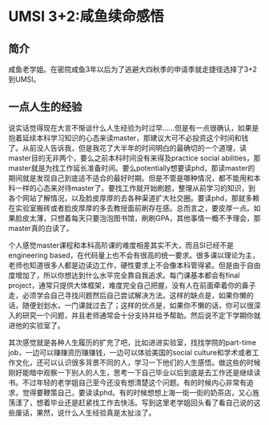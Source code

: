 # UMSI 3+2:咸鱼续命感悟

## 简介

咸鱼老学姐。在密院咸鱼3年以后为了逃避大四秋季的申请季就走捷径选择了3+2到UMSI。

## 一点人生的经验

说实话觉得现在大言不惭谈什么人生经验为时过早……但是有一点很确认，如果是抱着延续本科学习知识的心态来读master，那建议大可不必投资这个时间和钱了。从前没人告诉我，但是我花了大半年的时间明白的最确切的一个道理，读master目的无非两个，要么之前本科时间没有来得及practice social abilities，那master就是为找工作延长准备时间。要么potentially想要读phd，那读master的期间就是发现自己到底适不适合的最好时期。但是不管是哪种情况，都不能用和本科一样的心态来对待master了。要找工作就开始刷题，整理从前学习的知识，到各个网站了解情况，以及脸皮厚厚的去各种渠道扩大社交圈。要读phd，那就多赖在实验室搬砖或者脸皮厚厚的多去教授面前刷存在感。总而言之，要皮厚一点。如果脸皮太薄，只想着每天只要泡泡图书馆，刷刷GPA，其他事情一概不予理会，那master真的白读了。

个人感觉master课程和本科高阶课的难度相差其实不大，而且SI已经不是engineering based，在代码量上也不会有很高的统一要求。很多课以理论为主，老师也知道很多人都是边读边工作，硬性要求上不会像本科管得紧。但是由于自由度增加了，所以你想达到什么水平完全靠自我追求。每门课基本都会有final project，通常只提供大体框架，难度完全自己把握，没有人在前面牵着你的鼻子走，必须学会自己寻找问题然后自己尝试解决方法。这样的缺点是，如果你懒的话，随便划划水，一门课就过去了；这样的优点是，如果你不懒的话，你可以很深入的研究一个问题，并且老师通常会十分支持并给予帮助。然后说不定下学期你就进他的实验室了。

其次感觉就是各种人生履历的扩充了吧，比如进进实验室，找找学院的part-time job，一边可以赚赚资历赚赚钱，一边可以体验美国的social culture和学术或者工作文化，还可以认识很多背景不同的人，学习一下他们的人生感悟。做这些的时候刚好能暗中观察一下别人的人生，思考一下自己毕业以后到底是去工作还是继续读书。不过年轻的老学姐自己至今还没有想清楚这个问题。有的时候内心非常有追求，觉得要鞭策自己，要读读phd。有的时候想想上海一街一街的奶茶店，又心旌荡漾了，想着毕业还是赶紧找工作去快活。写到这里老学姐回头看了看自己说的这些废话，果然，说什么人生经验真是太扯淡了。

